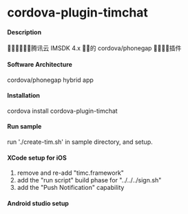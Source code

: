 # cordova-plugin-timchat

#### Description
腾讯云 IMSDK 4.x 的 cordova/phonegap 插件

#### Software Architecture
cordova/phonegap hybrid app

#### Installation
cordova install cordova-plugin-timchat

#### Run sample
run './create-tim.sh' in sample directory, and setup.

#### XCode setup for iOS

1. remove and re-add "timc.framework"
2. add the "run script" build phase for "../../../sign.sh"
3. add the "Push Notification" capability

#### Android studio setup 
